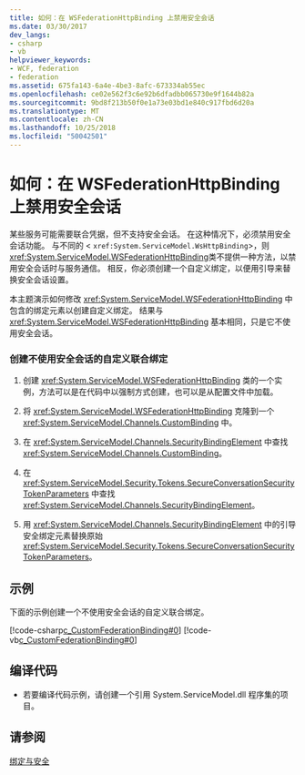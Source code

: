 ```yaml
---
title: 如何：在 WSFederationHttpBinding 上禁用安全会话
ms.date: 03/30/2017
dev_langs:
- csharp
- vb
helpviewer_keywords:
- WCF, federation
- federation
ms.assetid: 675fa143-6a4e-4be3-8afc-673334ab55ec
ms.openlocfilehash: ce02e562f3c6e92b6dfadbb065730e9f1644b82a
ms.sourcegitcommit: 9bd8f213b50f0e1a73e03bd1e840c917fbd6d20a
ms.translationtype: MT
ms.contentlocale: zh-CN
ms.lasthandoff: 10/25/2018
ms.locfileid: "50042501"
---
```

# <a name="how-to-disable-secure-sessions-on-a-wsfederationhttpbinding"></a>如何：在 WSFederationHttpBinding 上禁用安全会话
某些服务可能需要联合凭据，但不支持安全会话。 在这种情况下，必须禁用安全会话功能。 与不同的 <<!--zz xref:System.ServiceModel.WsHttpBinding --> `xref:System.ServiceModel.WsHttpBinding`>，则<xref:System.ServiceModel.WSFederationHttpBinding>类不提供一种方法，以禁用安全会话时与服务通信。 相反，你必须创建一个自定义绑定，以便用引导来替换安全会话设置。  
  
 本主题演示如何修改 <xref:System.ServiceModel.WSFederationHttpBinding> 中包含的绑定元素以创建自定义绑定。 结果与 <xref:System.ServiceModel.WSFederationHttpBinding> 基本相同，只是它不使用安全会话。  
  
### <a name="to-create-a-custom-federated-binding-without-secure-session"></a>创建不使用安全会话的自定义联合绑定  
  
1.  创建 <xref:System.ServiceModel.WSFederationHttpBinding> 类的一个实例，方法可以是在代码中以强制方式创建，也可以是从配置文件中加载。  
  
2.  将 <xref:System.ServiceModel.WSFederationHttpBinding> 克隆到一个 <xref:System.ServiceModel.Channels.CustomBinding> 中。  
  
3.  在 <xref:System.ServiceModel.Channels.SecurityBindingElement> 中查找 <xref:System.ServiceModel.Channels.CustomBinding>。  
  
4.  在 <xref:System.ServiceModel.Security.Tokens.SecureConversationSecurityTokenParameters> 中查找 <xref:System.ServiceModel.Channels.SecurityBindingElement>。  
  
5.  用 <xref:System.ServiceModel.Channels.SecurityBindingElement> 中的引导安全绑定元素替换原始 <xref:System.ServiceModel.Security.Tokens.SecureConversationSecurityTokenParameters>。  
  
## <a name="example"></a>示例  
 下面的示例创建一个不使用安全会话的自定义联合绑定。  
  
 [!code-csharp[c_CustomFederationBinding#0](../../../../samples/snippets/csharp/VS_Snippets_CFX/c_customfederationbinding/cs/c_customfederationbinding.cs#0)]
 [!code-vb[c_CustomFederationBinding#0](../../../../samples/snippets/visualbasic/VS_Snippets_CFX/c_customfederationbinding/vb/c_customfederationbinding.vb#0)]  
  
## <a name="compiling-the-code"></a>编译代码  
  
-   若要编译代码示例，请创建一个引用 System.ServiceModel.dll 程序集的项目。  
  
## <a name="see-also"></a>请参阅  
 [绑定与安全](../../../../docs/framework/wcf/feature-details/bindings-and-security.md)
